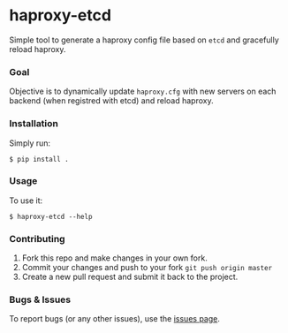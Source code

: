 # haproxy-etcd

Simple tool to generate a haproxy config file based on `etcd` and gracefully reload haproxy.


### Goal

Objective is to dynamically update `haproxy.cfg` with new servers on each backend (when registred with etcd) and reload haproxy.

### Installation

Simply run:

    $ pip install .


### Usage

To use it:

    $ haproxy-etcd --help
    

### Contributing

1. Fork this repo and make changes in your own fork.
2. Commit your changes and push to your fork `git push origin master`
3. Create a new pull request and submit it back to the project.


### Bugs & Issues

To report bugs (or any other issues), use the [issues page](https://github.com/aksalj/haproxy-etcd/issues).

